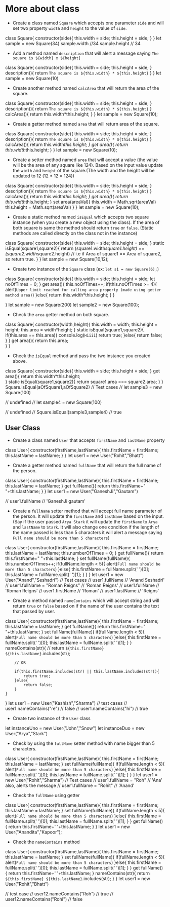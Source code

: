# More about class

- Create a class named `Square` which accepts one parameter `side` and will set two property `width` and `height` to the value of `side`.



class Square{
    constructor(side){
        this.width = side;
        this.height = side;
    }
}
let sample = new Square(34)
sample.width //34
sample.height // 34


- Add a method named `description` that will alert a message saying `The square is ${width} x ${height}`

class Square{
    constructor(side){
        this.width = side;
        this.height = side;
    }
    description(){
        return `The square is ${this.width} * ${this.height}`
    }
}
let sample = new Square(10)


- Create another method named `calcArea` that will return the area of the square.

class Square{
    constructor(side){
        this.width = side;
        this.height = side;
    }
    description(){
        return `The square is ${this.width} * ${this.height}`
    }
    calcArea(){
        return this.width*this.height;
    }
}
let sample = new Square(10);

- Create a getter method named `area` that will return area of the square.

class Square{
    constructor(side){
        this.width = side;
        this.height = side;
    }
    description(){
        return `The square is ${this.width} * ${this.height}`
    }
    calcArea(){
        return this.width*this.height;
    }
    get area(){
        return this.width*this.height;
    }
}
let sample = new Square(10);


- Create a setter method named `area` that will accept a value (the value will be the area of any square like 124). Based on the input value update the `width` and `height` of the square.(The width and the height will be updated to 12 (12 \* 12 = 124))

class Square{
    constructor(side){
        this.width = side;
        this.height = side;
    }
    description(){
        return `The square is ${this.width} * ${this.height}`
    }
    calcArea(){
        return this.width*this.height;
    }
    get area(){
        return this.width*this.height;
    }
    set area(areaVal){
        this.width = Math.sqrt(areaVal)
        this.height = Math.sqrt(areaVal)
    }
}
let sample = new Square(10);

- Create a static method named `isEqual` which accepts two square instance (when you create a new object using the class). If the area of both square is same the method should return `true` or `false`. (Static methods are called directly on the class not in the instance)

class Square{
    constructor(side){
        this.width = side;
        this.height = side;
    }
    static isEqual(square1,square2){
        return (square1.width*square1.height) == (square2.width*square2.height)
        // i.e if Area of square1 == Area of square2, so return true.
    }
}
let sample = new Square(10,12);

- Create two instance of the `Square` class (ex: `let s1 = new Square(6);`)

class Square{
    constructor(side){
        this.width = side;
        this.height = side;
        let noOfTimes = 0;
    }
    get area(){
        this.noOfTimes++;
        if(this.noOfTimes >= 4){
            alert(`Upper limit reached for calling area property (made using getter method area)`)
        }else{
            return this.width*this.height;
        }
    }
    
}
let sample = new Square(200)
let sample2 = new Square(100);

- Check the `area` getter method on both square.

class Square{
    constructor(width,height){
        this.width = width;
        this.height = height;
        this.area = width*height;
    }
    static isEqual(square1,square2){
        if(this.area == this.area){
            console.log(`Hiiii`)
            return true;
        }else{
            return false;
        }
    }
    get area(){
        return this.area;        
    }
}


- Check the `isEqual` method and pass the two instance you created above.

class Square{
    constructor(side){
        this.width = side;
        this.height = side;
    }
    get area(){
        return this.width*this.height;        
    }
    static isEqual(square1,square2){
        return square1.area === square2.area;
    }
}
Square.isEqual(aOfSquare1,aOfSquare2)
// Test cases
// let sample3 = new Square(100)

// undefined
// let sample4 = new Square(100)

// undefined
// Square.isEqual(sample3,sample4)
// true


## User Class

- Create a class named `User` that accepts `firstName` and `lastName` property


class User{
    constructor(firstName,lastName){
        this.firstName = firstName;
        this.lastName = lastName;
    }
}
let user1 = new User("Rohit","Bhatt")

- Create a getter method named `fullName` that will return the full name of the person.

class User{
    constructor(firstName,lastName){
        this.firstName = firstName;
        this.lastName = lastName;
    }
    get fullName(){
        return this.firstName+" "+this.lastName;
    }
}
let user1 = new User("GaneshJi","Gautam")

// user1.fullName
// 'GaneshJi gautam'


- Create a `fullName` setter method that will accept full name parameter of the person. It will update the `firstName` and `lastName` based on the input. (Say if the user passed `Arya Stark` it will update the `firstName` to `Arya` and `lastName` to `Stark`. It will also change one condition if the length of the name passed is less than 5 characters it will alert a message saying `Full name should be more than 5 characters`)


class User{
    constructor(firstName,lastName){
        this.firstName = firstName;
        this.lastName = lastName;
        this.numberOfTimes = 0;
    }
    get fullName(){
        return this.firstName+" "+this.lastName;
    }
    set fullName(fullName){
        this.numberOfTimes++;
        if(fullName.length < 5){
            alert(`Full name should be more than 5 characters`)
        }else{
            this.firstName = fullName.split(' ')[0];
            this.lastName = fullName.split(' ')[1];
        }
    }
}
let user1 = new User("Anand","Seshadri")
// Test cases
// user1.fullName
// 'Anand Seshadri'
// user1.fullName = "Roman Reigns"
// 'Roman Reigns'
// user1.fullName
// 'Roman Reigns'
// user1.firstName
// 'Roman'
// user1.lastName
// 'Reigns'


- Create a method named `nameContains` which will accept string and will return `true` or `false` based on if the name of the user contains the text that passed by user.

class User{
    constructor(firstName,lastName){
        this.firstName = firstName;
        this.lastName = lastName;
    }
    get fullName(){
        return this.firstName+" "+this.lastName;
    }
    set fullName(fullName){
        if(fullName.length < 5){
            alert(`Full name should be more than 5 characters`)
        }else{
            this.firstName = fullName.split(' ')[0];
            this.lastName = fullName.split(' ')[1];
        }
    }
    nameContains(str){
        // return `${this.firstName} ${this.lastName}`.includes(str);
        
        // OR
        
        if(this.firstName.includes(str) || this.lastName.includes(str)){
            return true;
        }else{
            return false;
        }
    }
}
let user1 = new User("Kashish","Sharma") 
// test cases
// user1.nameContains("re")
// false
// user1.nameContains("hi")
// true

- Create two instance of the `User` class

let instanceUno = new User("John","Snow")
let instanceDuo = new User("Arya","Stark")

- Check by using the `fullName` setter method with name bigger than 5 characters.

class User{
    constructor(firstName,lastName){
        this.firstName = firstName;
        this.lastName = lastName;
    }
    set fullName(fullName){
        if(fullName.length < 5){
            alert(`Full name should be more than 5 characters`)
        }else{
            this.firstName = fullName.split(' ')[0];
            this.lastName = fullName.split(' ')[1];
        }
    }
}
let user1 = new User("Rohit","Sharma")
// Test cases
// user1.fullName = "Roh"
// 'Ana' also, alerts the message
// user1.fullName = "Rohit"
// 'Anand'

- Check the `fullName` using getter

class User{
    constructor(firstName,lastName){
        this.firstName = firstName;
        this.lastName = lastName;
    }
    set fullName(fullName){
        if(fullName.length < 5){
            alert(`Full name should be more than 5 characters`)
        }else{
            this.firstName = fullName.split(' ')[0];
            this.lastName = fullName.split(' ')[1];
        }
    }
    get fullName(){
        return this.firstName+' '+this.lastName;
    }
}
let user1 = new User("Anandita","Kapoor");


- Check the `nameContains` method

class User{
    constructor(firstName,lastName){
        this.firstName = firstName;
        this.lastName = lastName;
    }
    set fullName(fullName){
        if(fullName.length < 5){
            alert(`Full name should be more than 5 characters`)
        }else{
            this.firstName = fullName.split(' ')[0];
            this.lastName = fullName.split(' ')[1];
        }
    }
    get fullName(){
        return this.firstName+' '+this.lastName;
    }
    nameContains(str){
         return `${this.firstName} ${this.lastName}`.includes(str);
    }
}
let user1 = new User("Rohit","Bhatt")

// test case
// user12.nameContains("Roh")
// true
// user12.nameContains("Rohi")
// false


<!-- 
// feedback video
/*
class square {
    constructor(side){
        this.width = side;
        this.height = side;
        this.numberOfTimes = 0;
    }
    description() {
        alert (`The Square is ${this.width} x ${this.height}`)
    }
      calcArea() {
        return this.width * this.height;
    }
         get area() {
             if(this.numberOfTimes >= 4){
                 alert(`Upper Limit Reached`)
             } else{
                 return this.width * this.height;
             }
     set area(value) {
      let side = Math.sqrt(value);
        this.width = side;
         this.width = side;
             }
             
    static isEqual(a,b){
            return a.area === b.area;
    }   
}



let square1 = new square(400);//
undefined
square1
square {width: 400, height: 400, numberOfTimes: 0}//




let square1 = new square(200);
undefined
let square2 = new square(100);
undefined
square1.area
40000
square1.area
40000
square1.area
40000
square1.area
undefined
square1.area
    

*/ -->